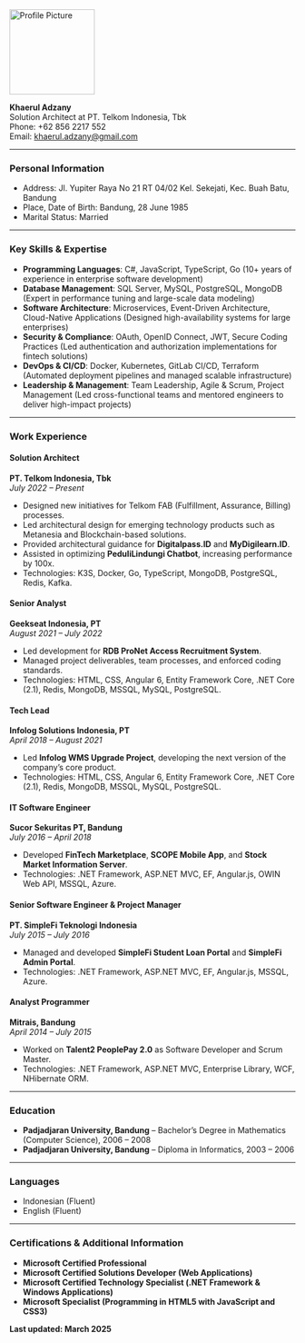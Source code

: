 <img src="data:image/png;base64, [BASE64_IMAGE]" alt="Profile Picture" width="150" height="150"/>

**Khaerul Adzany**\
Solution Architect at PT. Telkom Indonesia, Tbk\
Phone: +62 856 2217 552\
Email: [khaerul.adzany@gmail.com](mailto\:khaerul.adzany@gmail.com)

---

### **Personal Information**

- Address: Jl. Yupiter Raya No 21 RT 04/02 Kel. Sekejati, Kec. Buah Batu, Bandung
- Place, Date of Birth: Bandung, 28 June 1985
- Marital Status: Married

---

### **Key Skills & Expertise**

- **Programming Languages**: C#, JavaScript, TypeScript, Go (10+ years of experience in enterprise software development)
- **Database Management**: SQL Server, MySQL, PostgreSQL, MongoDB (Expert in performance tuning and large-scale data modeling)
- **Software Architecture**: Microservices, Event-Driven Architecture, Cloud-Native Applications (Designed high-availability systems for large enterprises)
- **Security & Compliance**: OAuth, OpenID Connect, JWT, Secure Coding Practices (Led authentication and authorization implementations for fintech solutions)
- **DevOps & CI/CD**: Docker, Kubernetes, GitLab CI/CD, Terraform (Automated deployment pipelines and managed scalable infrastructure)
- **Leadership & Management**: Team Leadership, Agile & Scrum, Project Management (Led cross-functional teams and mentored engineers to deliver high-impact projects)

---

### **Work Experience**

#### **Solution Architect**

**PT. Telkom Indonesia, Tbk**\
*July 2022 – Present*

- Designed new initiatives for Telkom FAB (Fulfillment, Assurance, Billing) processes.
- Led architectural design for emerging technology products such as Metanesia and Blockchain-based solutions.
- Provided architectural guidance for **Digitalpass.ID** and **MyDigilearn.ID**.
- Assisted in optimizing **PeduliLindungi Chatbot**, increasing performance by 100x.
- Technologies: K3S, Docker, Go, TypeScript, MongoDB, PostgreSQL, Redis, Kafka.

#### **Senior Analyst**

**Geekseat Indonesia, PT**\
*August 2021 – July 2022*

- Led development for **RDB ProNet Access Recruitment System**.
- Managed project deliverables, team processes, and enforced coding standards.
- Technologies: HTML, CSS, Angular 6, Entity Framework Core, .NET Core (2.1), Redis, MongoDB, MSSQL, MySQL, PostgreSQL.

#### **Tech Lead**

**Infolog Solutions Indonesia, PT**\
*April 2018 – August 2021*

- Led **Infolog WMS Upgrade Project**, developing the next version of the company’s core product.
- Technologies: HTML, CSS, Angular 6, Entity Framework Core, .NET Core (2.1), Redis, MongoDB, MSSQL, MySQL, PostgreSQL.

#### **IT Software Engineer**

**Sucor Sekuritas PT, Bandung**\
*July 2016 – April 2018*

- Developed **FinTech Marketplace**, **SCOPE Mobile App**, and **Stock Market Information Server**.
- Technologies: .NET Framework, ASP.NET MVC, EF, Angular.js, OWIN Web API, MSSQL, Azure.

#### **Senior Software Engineer & Project Manager**

**PT. SimpleFi Teknologi Indonesia**\
*July 2015 – July 2016*

- Managed and developed **SimpleFi Student Loan Portal** and **SimpleFi Admin Portal**.
- Technologies: .NET Framework, ASP.NET MVC, EF, Angular.js, MSSQL, Azure.

#### **Analyst Programmer**

**Mitrais, Bandung**\
*April 2014 – July 2015*

- Worked on **Talent2 PeoplePay 2.0** as Software Developer and Scrum Master.
- Technologies: .NET Framework, ASP.NET MVC, Enterprise Library, WCF, NHibernate ORM.

---

### **Education**

- **Padjadjaran University, Bandung** – Bachelor’s Degree in Mathematics (Computer Science), 2006 – 2008
- **Padjadjaran University, Bandung** – Diploma in Informatics, 2003 – 2006

---

### **Languages**

- Indonesian (Fluent)
- English (Fluent)

---

### **Certifications & Additional Information**

- **Microsoft Certified Professional**
- **Microsoft Certified Solutions Developer (Web Applications)**
- **Microsoft Certified Technology Specialist (.NET Framework & Windows Applications)**
- **Microsoft Specialist (Programming in HTML5 with JavaScript and CSS3)**

**Last updated: March 2025**

